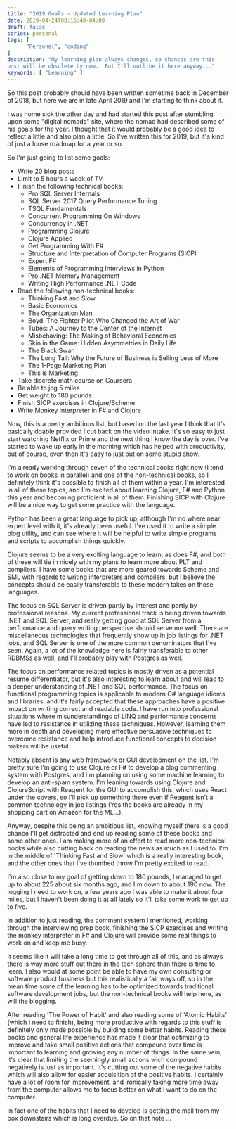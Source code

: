 ```yaml
---
title: "2019 Goals - Updated Learning Plan"
date: 2019-04-24T08:16:40-04:00
draft: false
series: personal
tags: [
      "Personal", "coding"
]      
description: "My learning plan always changes, so chances are this
post will be obsolete by now.  But I'll outline it here anyway..."
keywords: [ "Learning" ]
---
```


So this post probably should have been written sometime back in
December of 2018, but here we are in late April 2019 and I'm starting
to think about it.

I was home sick the other day and had started this post after
stumbling upon some "digital nomads" site, where the nomad had
described some of his goals for the year.  I thought that it would
probably be a good idea to reflect a little and also plan a little.
So I've written this for 2019, but it's kind of just a loose roadmap
for a year or so.

So I'm just going to list some goals:

* Write 20 blog posts
* Limit to 5 hours a week of *TV*
* Finish the following technical books:
  * Pro SQL Server Internals
  * SQL Server 2017 Query Performance Tuning
  * TSQL Fundamentals
  * Concurrent Programming On Windows
  * Concurrency in .NET
  * Programming Clojure
  * Clojure Applied
  * Get Programming With F#
  * Structure and Interpretation of Computer Programs (SICP)
  * Expert F#
  * Elements of Programming Interviews in Python
  * Pro .NET Memory Management
  * Writing High Performance .NET Code
* Read the following non-technical books:
  * Thinking Fast and Slow
  * Basic Economics
  * The Organization Man
  * Boyd: The Fighter Pilot Who Changed the Art of War
  * Tubes: A Journey to the Center of the Internet
  * Misbehaving: The Making of Behavioral Economics
  * Skin in the Game: Hidden Asymmetries in Daily Life
  * The Black Swan
  * The Long Tail: Why the Future of Business is Selling Less of More
  * The 1-Page Marketing Plan
  * This is Marketing
* Take discrete math course on Coursera
* Be able to jog 5 miles
* Get weight to 180 pounds
* Finish SICP exercises in Clojure/Scheme
* Write Monkey interpreter in F# and Clojure

Now, this is a pretty ambitious list, but based on the last year I
think that it's basically doable provided I cut back on the video
intake.  It's so easy to just start watching Netflix or Prime and the
next thing I know the day is over.  I've started to wake up early in
the morning which has helped with productivity, but of course, even
then it's easy to just put on some stupid show.

I'm already working through seven of the technical books right now (I
tend to work on books in parallel) and one of the non-technical
books, so I definitely think it's possible to finish all of them
within a year.  I'm interested in all of these topics, and I'm excited
about learning Clojure, F# and Python this year and becoming
proficient in all of them.  Finishing SICP with Clojure will be a nice
way to get some practice with the language.

Python has been a great language to pick up, although I'm no where
near expert level with it, it's already been useful.  I've used it to
write a simple blog utility, and can see where it will be helpful to
write simple programs and scripts to accomplish things quickly.

Clojure seems to be a very exciting language to learn, as does F#, and
both of these will tie in nicely with my plans to learn more about PLT
and compilers.  I have some books that are more geared towards Scheme
and SML with regards to writing interpreters and compilers, but I
believe the concepts should be easily transferable to these modern
takes on those languages.

The focus on SQL Server is driven partly by interest and partly by
professional reasons.  My current professional track is being driven
towards .NET and SQL Server, and really getting good at SQL Server
from a performance and query writing perspective should serve me
well.  There are miscellaneous technologies that frequently show up in
job listings for .NET jobs, and SQL Server is one of the more common
denominators that I've seen.  Again, a lot of the knowledge here is
fairly transferable to other RDBMSs as well, and I'll probably play
with Postgres as well.

The focus on performance related topics is mostly driven as a
potential resume differentiator, but it's also interesting to learn
about and will lead to a deeper understanding of .NET and SQL
performance.  The focus on functional programming topics is applicable
to modern C# language idioms and libraries, and it's fairly accepted
that these approaches have a positive impact on writing correct and
readable code.  I have run into professional situations where
misunderstandings of LINQ and performance concerns have led to
resistance in utilizing these techniques. However, learning them more
in depth and developing more effective persuasive techniques to
overcome resistance and help introduce functional concepts to decision
makers will be useful.

Notably absent is any web framework or GUI development on the list.
I'm pretty sure I'm going to use Clojure or F# to develop a blog
commenting system with Postgres, and I'm planning on using some
machine learning to develop an anti-spam system.  I'm leaning towards
using Clojure and ClojureScript with Reagent for the GUI to accomplish
this, which uses React under the covers, so I'll pick up something
there even if Reagent isn't a common technology in job listings (Yes
the books are already in my shopping cart on Amazon for the ML...).

Anyway, despite this being an ambitious list, knowing myself there is
a good chance I'll get distracted and end up reading some of these
books and some other ones.  I am making more of an effort to read more
non-technical books while also cutting back on reading the news as
much as I used to.  I'm in the middle of 'Thinking Fast and Slow'
which is a really interesting book, and the other ones that I've
thumbed throw I'm pretty excited to read.

I'm also close to my goal of getting down to 180 pounds, I managed to
get up to about 225 about six months ago, and I'm down to about 190
now.  The jogging I need to work on, a few years ago I was able to
make it about four miles, but I haven't been doing it at all lately so
it'll take some work to get up to five.

In addition to just reading, the comment system I mentioned, working
through the interviewing prep book, finishing the SICP exercises and
writing the monkey interpreter in F# and Clojure will provide some
real things to work on and keep me busy.

It seems like it will take a long time to get through all of this, and
as always there is way more stuff out there in the tech sphere than
there is time to learn.  I also would at some point be able to have my
own consulting or software product business but this realistically a
fair ways off, so in the mean time some of the learning has to be
optimized towards traditional software development jobs, but the
non-technical books will help here, as will the blogging.

After reading 'The Power of Habit' and also reading some of 'Atomic
Habits' (which I need to finish), being more productive with regards
to this stuff is definitely only made possible by building some better
habits.  Reading these books and general life experience has made it
clear that optimizing to improve and take small positive actions that
compound over time is important to learning and growing any number of
things.  In the same vein, it's clear that limiting the seemingly
small actions wich compound negatively is just as important.  It's
cutting out some of the negative habits which will also allow for
easier acquisition of the positive habits.  I certainly have a lot of
room for improvement, and ironically taking more time away from the
computer allows me to focus better on what I want to do on the
computer.

In fact one of the habits that I need to develop is getting the mail
from my box downstairs which is long overdue.  So on that note ...







